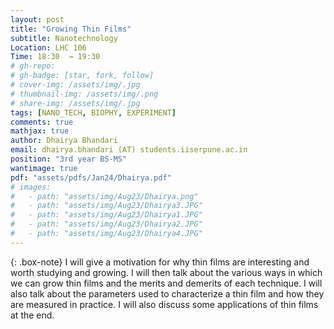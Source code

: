 ```yaml
---
layout: post
title: "Growing Thin Films"
subtitle: Nanotechnology
Location: LHC 106
Time: 18:30  → 19:30
# gh-repo: 
# gh-badge: [star, fork, follow]
# cover-img: /assets/img/.jpg
# thumbnail-img: /assets/img/.png
# share-img: /assets/img/.jpg
tags: [NANO_TECH, BIOPHY, EXPERIMENT]
comments: true
mathjax: true
author: Dhairya Bhandari
email: dhairya.bhandari (AT) students.iiserpune.ac.in
position: "3rd year BS-MS"
wantimage: true
pdf: "assets/pdfs/Jan24/Dhairya.pdf"
# images:
#   - path: "assets/img/Aug23/Dhairya.png"
#   - path: "assets/img/Aug23/Dhairya3.JPG"
#   - path: "assets/img/Aug23/Dhairya1.JPG"
#   - path: "assets/img/Aug23/Dhairya2.JPG"
#   - path: "assets/img/Aug23/Dhairya4.JPG"
---
```

{: .box-note}
I will give a motivation for why thin films are interesting and worth studying and growing. I will then talk about the various ways in which we can grow thin films and the merits and demerits of each technique. I will also talk about the parameters used to characterize a thin film and how they are measured in practice. I will also discuss some applications of thin films at the end.